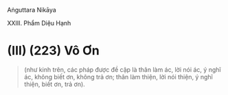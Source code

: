 Aṅguttara Nikāya

XXIII. Phẩm Diệu Hạnh

# (III) (223) Vô Ơn

> (như kinh trên, các pháp được đề cập là thân làm ác, lời nói ác, ý nghĩ ác, không biết ơn, không trả ơn; thân làm thiện, lời nói thiện, ý nghĩ thiện, biết ơn, trả ơn).

